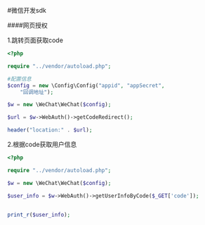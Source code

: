 
#微信开发sdk


####网页授权

1.跳转页面获取code
```php
<?php

require "../vendor/autoload.php";

#配置信息
$config = new \Config\Config("appid", "appSecret",
    "回调地址");

$w = new \WeChat\WeChat($config);

$url = $w->WebAuth()->getCodeRedirect();

header("location:" . $url);
```

2.根据code获取用户信息
```php
<?php

require "../vendor/autoload.php";

$w = new \WeChat\WeChat($config);

$user_info = $w->WebAuth()->getUserInfoByCode($_GET['code']);


print_r($user_info);
```

